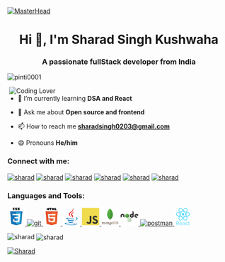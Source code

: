 [![MasterHead](https://user-images.githubusercontent.com/74038190/225813708-98b745f2-7d22-48cf-9150-083f1b00d6c9.gif)](https://Pinti0001.io)
<h1 align="center">Hi 👋, I'm Sharad Singh Kushwaha</h1> 
<h3 align="center">A passionate fullStack developer from India</h3>


<p align="left"> <img src="https://komarev.com/ghpvc/?username=pinti0001&label=Profile%20views&color=0e75b6&style=flat" alt="pinti0001" /> </p>
<img align = "right" alt="Coding Lover" width="500" src="https://www.gifcen.com/wp-content/uploads/2023/06/hacker-gif-3.gif">


- 🌱 I’m currently learning **DSA and React**

- 💬 Ask me about **Open source and frontend**

- 📫 How to reach me **sharadsingh0203@gmail.com**

- 😄 Pronouns **He/him**

<h3 align="left">Connect with me:</h3>
<p align="left">
<a href="https://twitter.com/SharadSing0203" target="blank"><img align="center" src="https://raw.githubusercontent.com/rahuldkjain/github-profile-readme-generator/master/src/images/icons/Social/twitter.svg" alt="sharad" height="30" width="40" /></a>
<a href="https://www.linkedin.com/in/sharadsinghkushwaha0203092705/" target="blank"><img align="center" src="https://raw.githubusercontent.com/rahuldkjain/github-profile-readme-generator/master/src/images/icons/Social/linked-in-alt.svg" alt="sharad" height="30" width="40" /></a>
<a href="https://www.facebook.com/sharadsinghkushwaha" target="blank"><img align="center" src="https://raw.githubusercontent.com/rahuldkjain/github-profile-readme-generator/master/src/images/icons/Social/facebook.svg" alt="sharad" height="30" width="40" /></a>
<a href="https://www.instagram.com/_me_sharad_0209_/" target="blank"><img align="center" src="https://raw.githubusercontent.com/rahuldkjain/github-profile-readme-generator/master/src/images/icons/Social/instagram.svg" alt="sharad" height="30" width="40" /></a>
<a href="https://www.youtube.com/c/SharadMauryaTech" target="blank"><img align="center" src="https://raw.githubusercontent.com/rahuldkjain/github-profile-readme-generator/master/src/images/icons/Social/youtube.svg" alt="sharad" height="30" width="40" /></a>
<a href="https://leetcode.com/sharadsingh0203/" target="blank"><img align="center" src="https://raw.githubusercontent.com/rahuldkjain/github-profile-readme-generator/master/src/images/icons/Social/leet-code.svg" alt="sharad" height="30" width="40" /></a>
</p>

<h3 align="left">Languages and Tools:</h3>
<p align="left"> <a href="https://www.w3schools.com/css/" target="_blank" rel="noreferrer"> <img src="https://raw.githubusercontent.com/devicons/devicon/master/icons/css3/css3-original-wordmark.svg" alt="css3" width="40" height="40"/> </a> <a href="https://git-scm.com/" target="_blank" rel="noreferrer"> <img src="https://www.vectorlogo.zone/logos/git-scm/git-scm-icon.svg" alt="git" width="40" height="40"/> </a> <a href="https://www.w3.org/html/" target="_blank" rel="noreferrer"> <img src="https://raw.githubusercontent.com/devicons/devicon/master/icons/html5/html5-original-wordmark.svg" alt="html5" width="40" height="40"/> </a> <a href="https://www.java.com" target="_blank" rel="noreferrer"> <img src="https://raw.githubusercontent.com/devicons/devicon/master/icons/java/java-original.svg" alt="java" width="40" height="40"/> </a> <a href="https://developer.mozilla.org/en-US/docs/Web/JavaScript" target="_blank" rel="noreferrer"> <img src="https://raw.githubusercontent.com/devicons/devicon/master/icons/javascript/javascript-original.svg" alt="javascript" width="40" height="40"/> </a> <a href="https://www.mongodb.com/" target="_blank" rel="noreferrer"> <img src="https://raw.githubusercontent.com/devicons/devicon/master/icons/mongodb/mongodb-original-wordmark.svg" alt="mongodb" width="40" height="40"/> </a> <a href="https://nodejs.org" target="_blank" rel="noreferrer"> <img src="https://raw.githubusercontent.com/devicons/devicon/master/icons/nodejs/nodejs-original-wordmark.svg" alt="nodejs" width="40" height="40"/> </a> <a href="https://postman.com" target="_blank" rel="noreferrer"> <img src="https://www.vectorlogo.zone/logos/getpostman/getpostman-icon.svg" alt="postman" width="40" height="40"/> </a> <a href="https://reactjs.org/" target="_blank" rel="noreferrer"> <img src="https://raw.githubusercontent.com/devicons/devicon/master/icons/react/react-original-wordmark.svg" alt="react" width="40" height="40"/> </a> </p>

<p><img align="left" src="https://github-readme-stats.vercel.app/api/top-langs?username=absolutely-sharad&show_icons=true&locale=en&layout=compact" alt="sharad" /></p>

<p>&nbsp;<img align="center" src="https://github-readme-stats.vercel.app/api?username=absolutely-sharad&show_icons=true&locale=en" alt="sharad" /></p>

<p><a href="https://git.io/streak-stats"><img src="https://github-readme-streak-stats.herokuapp.com?user=absolutely-sharad&theme=dark&hide_border=true&exclude_days=Sun%2CMon%2CTue%2CWed%2CThu%2CFri%2CSat" alt="Sharad" /></a></p>
